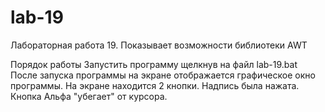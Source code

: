 # lab-19
Лабораторная работа 19. 
Показывает возможности библиотеки AWT

Порядок работы 
Запустить программу щелкнув на файл lab-19.bat
После запуска программы на экране отображается графическое окно программы.
На экране находится 2 кнопки.
Надпись была нажата.
Кнопка Альфа "убегает" от курсора.
